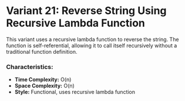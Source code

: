 # Variant 21: Reverse String Using Recursive Lambda Function

This variant uses a recursive lambda function to reverse the string. The function is self-referential, allowing it to call itself recursively without a traditional function definition.

### Characteristics:
- **Time Complexity:** O(n)
- **Space Complexity:** O(n)
- **Style:** Functional, uses recursive lambda function
